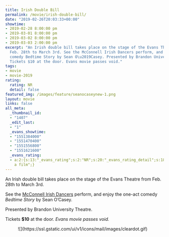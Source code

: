 ```yaml
---
title: Irish Double Bill
permalink: /movie/irish-double-bill/
date: "2019-02-26T20:03:33+00:00"
showtime:
- 2019-02-28 8:00:00 pm
- 2019-03-01 8:00:00 pm
- 2019-03-02 8:00:00 pm
- 2019-03-03 2:00:00 pm
excerpt: "An Irish double bill takes place on the stage of the Evans Theatre from
  Feb. 28th to March 3rd. See the McConnell Irish Dancers perform, and enjoy the one-act
  comedy Bedtime Story by Sean O\u2019Casey. Presented by Brandon University Theatre.
  Tickets $10 at the door. Evans movie passes void."
tags:
- movie
- movie-2019
rating:
  rating: NR
  detail: false
featured_img: /images/feature/seanocaseynew-1.png
layout: movie
links: false
all_meta:
  _thumbnail_id:
  - "1407"
  _edit_last:
  - "1"
  _evans_showtime:
  - "1551384000"
  - "1551470400"
  - "1551556800"
  - "1551621600"
  _evans_rating:
  - a:2:{s:13:"_evans_rating";s:2:"NR";s:20:"_evans_rating_detail";s:18:"This is not
    a film";}
---
```


An Irish double bill takes place on the stage of the Evans Theatre from Feb. 28th to March 3rd.

See the [McConnell Irish Dancers](http://mcconnelldancers.com/) perform, and enjoy the one-act comedy *Bedtime Story* by Sean O’Casey.

Presented by Brandon University Theatre.

Tickets **$10** at the door. *Evans movie passes void.*

<figure class="wp-block-image">![](https://ssl.gstatic.com/ui/v1/icons/mail/images/cleardot.gif)</figure>